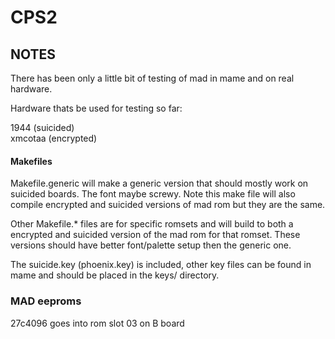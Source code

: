 # CPS2
## NOTES
There has been only a little bit of testing of mad in mame and on real hardware.

Hardware thats be used for testing so far:

1944 (suicided)<br>
xmcotaa (encrypted)

#### Makefiles
Makefile.generic will make a generic version that should mostly work on suicided
boards.  The font maybe screwy. Note this make file will also compile encrypted
and suicided versions of mad rom but they are the same.

Other Makefile.* files are for specific romsets and will build to both a
encrypted and suicided version of the mad rom for that romset.  These versions
should have better font/palette setup then the generic one.

The suicide.key (phoenix.key) is included, other key files can be found in mame
and should be placed in the keys/ directory.

### MAD eeproms
27c4096 goes into rom slot 03 on B board

